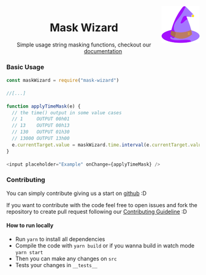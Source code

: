 <img src=".github/logo.png" alt="Mask Wizard Logo" title="Mask Wizard" align="right" height="96"/>

<h1 align="center">Mask Wizard</h1>

<p align="center">Simple usage string masking functions, checkout our <a href="https://mask-wizard.vercel.app/docs/Intro">documentation</a></p>


### Basic Usage

```js
const maskWizard = require("mask-wizard")

//[...]

function applyTimeMask(e) {
  // the time() output in some value cases
  // 1     OUTPUT 00h01
  // 13    OUTPUT 00h13
  // 130   OUTPUT 01h30
  // 13000 OUTPUT 13h00
  e.currentTarget.value = maskWizard.time.interval(e.currentTarget.value)
}

<input placeholder="Example" onChange={applyTimeMask} />
```

### Contributing

You can simply contribute giving us a start on [github](https://github.com/pmqueiroz/mask-wizard) :D

If you want to contribute with the code feel free to open issues and fork the repository to create pull request following our [Contributing Guideline](https://github.com/pmqueiroz/mask-wizard/blob/master/CONTRIBUTING.Md) :D

#### How to run locally

* Run `yarn` to install all dependencies
* Compile the code with `yarn build` or if you wanna build in watch mode `yarn start`
* Then you can make any changes on `src`
* Tests your changes in `__tests__`





